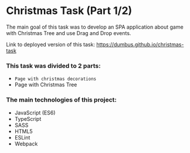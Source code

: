 # Christmas Task (Part 1/2)

The main goal of this task was to develop an SPA application about game with Christmas Tree and use Drag and Drop events.  

Link to deployed version of this task: https://dumbus.github.io/christmas-task  

### This task was divided to 2 parts:
* `Page with christmas decorations`
* Page with Christmas Tree

### The main technologies of this project:
* JavaScript (ES6)
* TypeScript
* SASS
* HTML5
* ESLint
* Webpack
